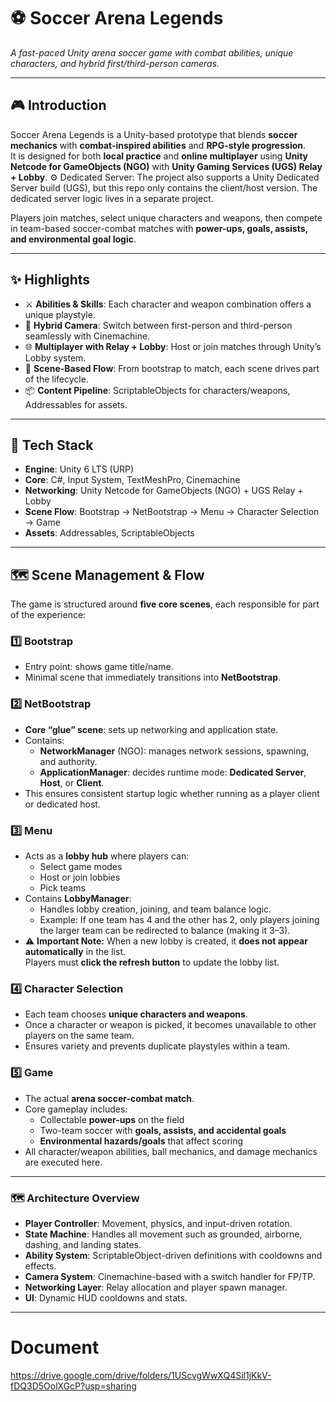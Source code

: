 # ⚽ Soccer Arena Legends
_A fast-paced Unity arena soccer game with combat abilities, unique characters, and hybrid first/third-person cameras._

---

## 🎮 Introduction

Soccer Arena Legends is a Unity-based prototype that blends **soccer mechanics** with **combat-inspired abilities** and **RPG-style progression**.  
It is designed for both **local practice** and **online multiplayer** using **Unity Netcode for GameObjects (NGO)** with **Unity Gaming Services (UGS) Relay + Lobby**.
⚙️ Dedicated Server: The project also supports a Unity Dedicated Server build (UGS), but this repo only contains the client/host version. The dedicated server logic lives in a separate project.

Players join matches, select unique characters and weapons, then compete in team-based soccer-combat matches with **power-ups, goals, assists, and environmental goal logic**.  

---

## ✨ Highlights

- ⚔️ **Abilities & Skills**: Each character and weapon combination offers a unique playstyle.  
- 📸 **Hybrid Camera**: Switch between first-person and third-person seamlessly with Cinemachine.  
- 🌐 **Multiplayer with Relay + Lobby**: Host or join matches through Unity’s Lobby system.  
- 🧩 **Scene-Based Flow**: From bootstrap to match, each scene drives part of the lifecycle.  
- 📦 **Content Pipeline**: ScriptableObjects for characters/weapons, Addressables for assets.  

---

## 🧰 Tech Stack

- **Engine**: Unity 6 LTS (URP)  
- **Core**: C#, Input System, TextMeshPro, Cinemachine  
- **Networking**: Unity Netcode for GameObjects (NGO) + UGS Relay + Lobby  
- **Scene Flow**: Bootstrap → NetBootstrap → Menu → Character Selection → Game  
- **Assets**: Addressables, ScriptableObjects  

---

## 🗺️ Scene Management & Flow

The game is structured around **five core scenes**, each responsible for part of the experience:

### 1️⃣ Bootstrap
- Entry point: shows game title/name.  
- Minimal scene that immediately transitions into **NetBootstrap**.  

### 2️⃣ NetBootstrap
- **Core “glue” scene**: sets up networking and application state.  
- Contains:
  - **NetworkManager** (NGO): manages network sessions, spawning, and authority.  
  - **ApplicationManager**: decides runtime mode: **Dedicated Server**, **Host**, or **Client**.  
- This ensures consistent startup logic whether running as a player client or dedicated host.  

### 3️⃣ Menu
- Acts as a **lobby hub** where players can:  
  - Select game modes  
  - Host or join lobbies  
  - Pick teams  
- Contains **LobbyManager**:
  - Handles lobby creation, joining, and team balance logic.  
  - Example: If one team has 4 and the other has 2, only players joining the larger team can be redirected to balance (making it 3–3).  
- ⚠️ **Important Note:** When a new lobby is created, it **does not appear automatically** in the list.  
  Players must **click the refresh button** to update the lobby list.  

### 4️⃣ Character Selection
- Each team chooses **unique characters and weapons**.  
- Once a character or weapon is picked, it becomes unavailable to other players on the same team.  
- Ensures variety and prevents duplicate playstyles within a team.  

### 5️⃣ Game
- The actual **arena soccer-combat match**.  
- Core gameplay includes:
  - Collectable **power-ups** on the field  
  - Two-team soccer with **goals, assists, and accidental goals**  
  - **Environmental hazards/goals** that affect scoring  
- All character/weapon abilities, ball mechanics, and damage mechanics are executed here.  

---

### 🗺️ Architecture Overview
- **Player Controller**: Movement, physics, and input-driven rotation.  
- **State Machine**: Handles all movement such as grounded, airborne, dashing, and landing states.  
- **Ability System**: ScriptableObject-driven definitions with cooldowns and effects.  
- **Camera System**: Cinemachine-based with a switch handler for FP/TP.  
- **Networking Layer**: Relay allocation and player spawn manager.  
- **UI**: Dynamic HUD cooldowns and stats.

---

# Document
https://drive.google.com/drive/folders/1UScvgWwXQ4Sil1jKkV-fDQ3D5OolXGcP?usp=sharing
